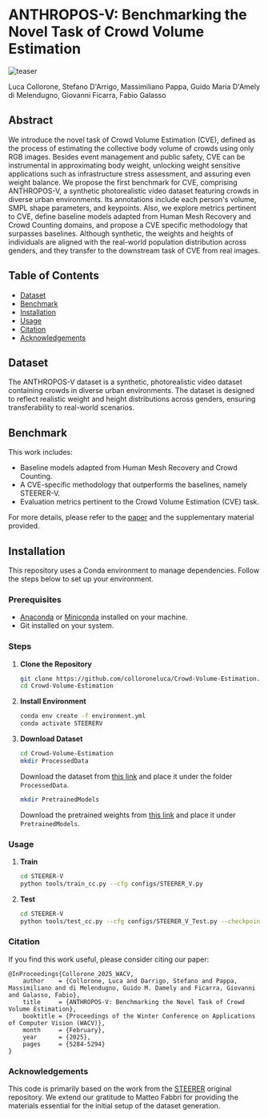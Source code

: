 # ANTHROPOS-V: Benchmarking the Novel Task of Crowd Volume Estimation

![teaser](STEERER-V/imgs/teaser.png)




Luca Collorone, Stefano D'Arrigo, Massimiliano Pappa, Guido Maria D'Amely di Melendugno, Giovanni Ficarra, Fabio Galasso



## Abstract

We introduce the novel task of Crowd Volume Estimation (CVE), defined as the process of estimating the collective body volume of crowds using only RGB images. Besides event management and public safety, CVE can be instrumental in approximating body weight, unlocking weight sensitive applications such as infrastructure stress assessment, and assuring even weight balance. We propose the first benchmark for CVE, comprising ANTHROPOS-V, a synthetic photorealistic video dataset featuring crowds in diverse urban environments. Its annotations include each person's volume, SMPL shape parameters, and keypoints. Also, we explore metrics pertinent to CVE, define baseline models adapted from Human Mesh Recovery and Crowd Counting domains, and propose a CVE specific methodology that surpasses baselines. Although synthetic, the weights and heights of individuals are aligned with the real-world population distribution across genders, and they transfer to the downstream task of CVE from real images.



## Table of Contents

- [Dataset](#dataset)
- [Benchmark](#benchmark)
- [Installation](#installation)
- [Usage](#usage)
- [Citation](#citation)
- [Acknowledgements](#acknowledgements)



## Dataset

The ANTHROPOS-V dataset is a synthetic, photorealistic video dataset containing crowds in diverse urban environments. 
The dataset is designed to reflect realistic weight and height distributions across genders, ensuring transferability to real-world scenarios.



## Benchmark

This work includes:
- Baseline models adapted from Human Mesh Recovery and Crowd Counting.
- A CVE-specific methodology that outperforms the baselines, namely STEERER-V.
- Evaluation metrics pertinent to the Crowd Volume Estimation (CVE) task.

For more details, please refer to the [paper](https://arxiv.org/abs/2501.01877) and the supplementary material provided.



## Installation

This repository uses a Conda environment to manage dependencies. Follow the steps below to set up your environment.

### Prerequisites

- [Anaconda](https://www.anaconda.com/products/distribution) or [Miniconda](https://docs.conda.io/en/latest/miniconda.html) installed on your machine.
- Git installed on your system.

### Steps

1. **Clone the Repository**
   ```bash
   git clone https://github.com/colloroneluca/Crowd-Volume-Estimation.git
   cd Crowd-Volume-Estimation

2. **Install Environment**
    ```bash
    conda env create -f environment.yml
    conda activate STEERERV

3. **Download Dataset**
    ```bash
    cd Crowd-Volume-Estimation
    mkdir ProcessedData
    ```
    Download the dataset from [this link](https://drive.google.com/file/d/1IWvC4QQnwK2xL15Fxlz0To_JRb01nETT/view?usp=sharing) and place it under the folder `ProcessedData`.

    ```bash
    mkdir PretrainedModels
    ```
    Download the pretrained weights from [this link](https://drive.google.com/file/d/10PJEH9yI_0n0t1Tqwf7Y9Og3_f9saQRq/view?usp=sharing) and place it under `PretrainedModels`.


### Usage

1. **Train** 
    ```bash
    cd STEERER-V 
    python tools/train_cc.py --cfg configs/STEERER_V.py
2. **Test**
    ```bash
    cd STEERER-V 
    python tools/test_cc.py --cfg configs/STEERER_V_Test.py --checkpoint=../PretrainedModels/Anthropos-STEERER-V.pth
### Citation
If you find this work useful, please consider citing our paper:
```
@InProceedings{Collorone_2025_WACV,
    author    = {Collorone, Luca and Darrigo, Stefano and Pappa, Massimiliano and di Melendugno, Guido M. Damely and Ficarra, Giovanni and Galasso, Fabio},
    title     = {ANTHROPOS-V: Benchmarking the Novel Task of Crowd Volume Estimation},
    booktitle = {Proceedings of the Winter Conference on Applications of Computer Vision (WACV)},
    month     = {February},
    year      = {2025},
    pages     = {5284-5294}
}
```

### Acknowledgements

This code is primarily based on the work from the [STEERER](https://github.com/taohan10200/STEERER) original repository. We extend our gratitude to Matteo Fabbri for providing the materials essential for the initial setup of the dataset generation.
